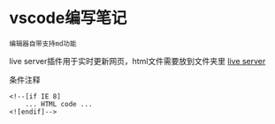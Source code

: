 # vscode编写笔记
    编辑器自带支持md功能
live  server插件用于实时更新网页，html文件需要放到文件夹里
[live server](https://blog.csdn.net/sinat_34104446/article/details/83051052)

条件注释
```
<!--[if IE 8]
    ... HTML code ...
<![endif]-->
```
